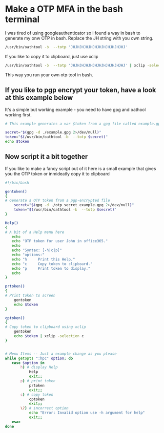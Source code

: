 # Make a OTP MFA in the bash terminal

I was tired of using googleauthenticator so i found a way in bash to generate my onw OTP in bash. Replace the JH string with you own string.


```bash
/usr/bin/oathtool -b  --totp 'JHJHJHJHJHJHJHJHJHJHJHJHJ' 
```


If you like to copy it to clipboard, just use xclip

```bash
/usr/bin/oathtool -b  --totp 'JHJHJHJHJHJHJHJHJHJHJHJHJ' | xclip -selection c
```

This way you run your own otp tool in bash. 

## If you like to pgp encrypt your token, have a look at this example below
It's a simple but working example - you need to have gpg and oathool working first. 

```bash
# This example generates a var $token from a gpg file called example.gpg

secret="$(gpg -d ./example.gpg 2>/dev/null)"
token="$(/usr/bin/oathtool -b  --totp $secret)"
echo $token
```
## Now script it a bit together
If you like to make a fancy script out of it here is a small example that gives you the OTP token or inmideatly copy it to clipboard

```bash
#!/bin/bash

gentoken()
{
# Generate a OTP token from a pgp-encrypted file
	secret="$(gpg -d ./otp_secret_example.gpg 2>/dev/null)"
	token="$(/usr/bin/oathtool -b  --totp $secret)"
}

Help()
{
# A bit of a Help menu here
   echo 
   echo "OTP token for user John in office365."
   echo
   echo "Syntax: [-h|c|p]"
   echo "options:"
   echo "h     Print this Help."
   echo "c     Copy token to clipboard."
   echo "p     Print token to display."
   echo
}

prtoken()
{
# Print token to screen
	gentoken
	echo $token
}

cptoken()
{
# Copy token to clipboard using xclip
	gentoken
	echo $token | xclip -selection c 
}


# Menu Items -- Just a example change as you please
while getopts ":hpc" option; do
   case $option in
	   h) # display Help
		   Help
		   exit;;
	   p) # print token
		   prtoken
		   exit;;
	   c) # copy token
		   cptoken
		   exit;;
	   \?) # incorrect option
		   echo "Error: Invalid option use -h argument for help"
		   exit;;
   esac
done

```
